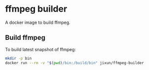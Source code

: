 ffmpeg builder
==============

A docker image to build ffmpeg.

## Build ffmpeg

To build latest snapshot of ffmpeg:

```sh
mkdir -p bin
docker run --rm -v "$(pwd)/bin:/build/bin" jixun/ffmpeg-builder
```
